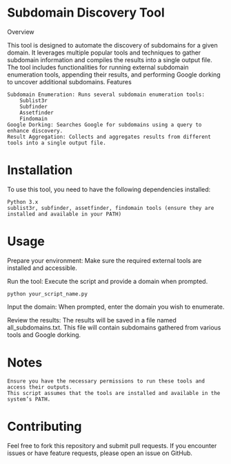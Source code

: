 # Subdomain Discovery Tool
Overview

This tool is designed to automate the discovery of subdomains for a given domain. It leverages multiple popular tools and techniques to gather subdomain information and compiles the results into a single output file. The tool includes functionalities for running external subdomain enumeration tools, appending their results, and performing Google dorking to uncover additional subdomains.
Features

    Subdomain Enumeration: Runs several subdomain enumeration tools:
        Sublist3r
        Subfinder
        Assetfinder
        Findomain
    Google Dorking: Searches Google for subdomains using a query to enhance discovery.
    Result Aggregation: Collects and aggregates results from different tools into a single output file.

# Installation

To use this tool, you need to have the following dependencies installed:

    Python 3.x
    sublist3r, subfinder, assetfinder, findomain tools (ensure they are installed and available in your PATH)


# Usage

Prepare your environment: Make sure the required external tools are installed and accessible.

Run the tool: Execute the script and provide a domain when prompted.
    
    python your_script_name.py
    
Input the domain: When prompted, enter the domain you wish to enumerate.

Review the results: The results will be saved in a file named all_subdomains.txt. This file will contain subdomains gathered from various tools and Google dorking.

# Notes

    Ensure you have the necessary permissions to run these tools and access their outputs.
    This script assumes that the tools are installed and available in the system’s PATH.

# Contributing

Feel free to fork this repository and submit pull requests. If you encounter issues or have feature requests, please open an issue on GitHub.
